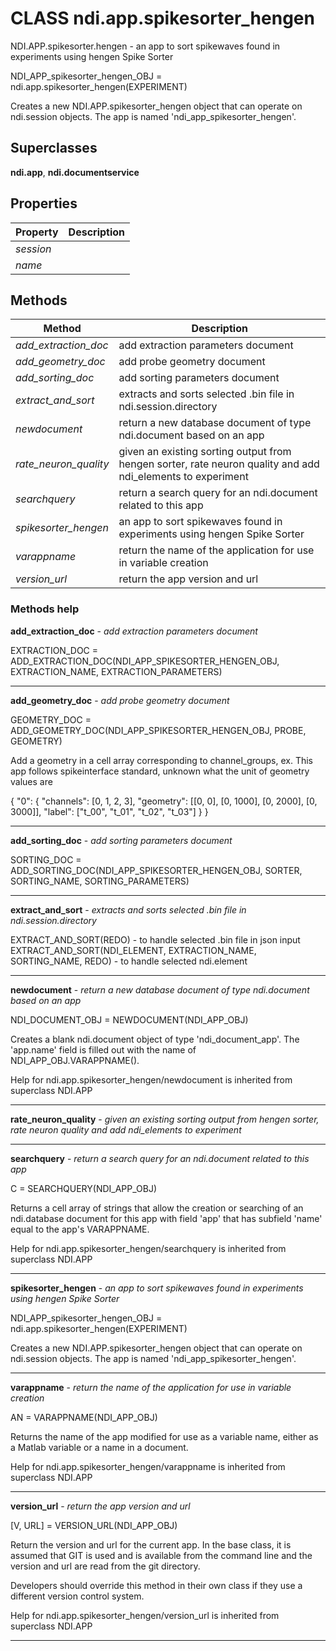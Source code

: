 # CLASS ndi.app.spikesorter_hengen

  NDI.APP.spikesorter.hengen - an app to sort spikewaves found in experiments using hengen Spike Sorter
 
  NDI_APP_spikesorter_hengen_OBJ = ndi.app.spikesorter_hengen(EXPERIMENT)
 
  Creates a new NDI.APP.spikesorter_hengen object that can operate on
  ndi.session objects. The app is named 'ndi_app_spikesorter_hengen'.

## Superclasses
**ndi.app**, **ndi.documentservice**

## Properties

| Property | Description |
| --- | --- |
| *session* |  |
| *name* |  |


## Methods 

| Method | Description |
| --- | --- |
| *add_extraction_doc* | add extraction parameters document |
| *add_geometry_doc* | add probe geometry document |
| *add_sorting_doc* | add sorting parameters document |
| *extract_and_sort* | extracts and sorts selected .bin file in ndi.session.directory |
| *newdocument* | return a new database document of type ndi.document based on an app |
| *rate_neuron_quality* | given an existing sorting output from hengen sorter, rate neuron quality and add ndi_elements to experiment |
| *searchquery* | return a search query for an ndi.document related to this app |
| *spikesorter_hengen* | an app to sort spikewaves found in experiments using hengen Spike Sorter |
| *varappname* | return the name of the application for use in variable creation |
| *version_url* | return the app version and url |


### Methods help 

**add_extraction_doc** - *add extraction parameters document*

EXTRACTION_DOC = ADD_EXTRACTION_DOC(NDI_APP_SPIKESORTER_HENGEN_OBJ, EXTRACTION_NAME, EXTRACTION_PARAMETERS)


---

**add_geometry_doc** - *add probe geometry document*

GEOMETRY_DOC = ADD_GEOMETRY_DOC(NDI_APP_SPIKESORTER_HENGEN_OBJ, PROBE, GEOMETRY)
 
  Add a geometry in a cell array corresponding to channel_groups, ex.
  This app follows spikeinterface standard, unknown what the unit of geometry values are
  
  {
  	"0": {
  		"channels": [0, 1, 2, 3],
  		"geometry": [[0, 0], [0, 1000], [0, 2000], [0, 3000]],
  		"label": ["t_00", "t_01", "t_02", "t_03"]
  	}
  }


---

**add_sorting_doc** - *add sorting parameters document*

SORTING_DOC = ADD_SORTING_DOC(NDI_APP_SPIKESORTER_HENGEN_OBJ, SORTER, SORTING_NAME, SORTING_PARAMETERS)


---

**extract_and_sort** - *extracts and sorts selected .bin file in ndi.session.directory*

EXTRACT_AND_SORT(REDO) - to handle selected .bin file in json input
  EXTRACT_AND_SORT(NDI_ELEMENT, EXTRACTION_NAME, SORTING_NAME, REDO) - to handle selected ndi.element


---

**newdocument** - *return a new database document of type ndi.document based on an app*

NDI_DOCUMENT_OBJ = NEWDOCUMENT(NDI_APP_OBJ)
 
  Creates a blank ndi.document object of type 'ndi_document_app'. The 'app.name' field
  is filled out with the name of NDI_APP_OBJ.VARAPPNAME().

Help for ndi.app.spikesorter_hengen/newdocument is inherited from superclass NDI.APP


---

**rate_neuron_quality** - *given an existing sorting output from hengen sorter, rate neuron quality and add ndi_elements to experiment*




---

**searchquery** - *return a search query for an ndi.document related to this app*

C = SEARCHQUERY(NDI_APP_OBJ)
 
  Returns a cell array of strings that allow the creation or searching of an
  ndi.database document for this app with field 'app' that has subfield 'name' equal
  to the app's VARAPPNAME.

Help for ndi.app.spikesorter_hengen/searchquery is inherited from superclass NDI.APP


---

**spikesorter_hengen** - *an app to sort spikewaves found in experiments using hengen Spike Sorter*

NDI_APP_spikesorter_hengen_OBJ = ndi.app.spikesorter_hengen(EXPERIMENT)
 
  Creates a new NDI.APP.spikesorter_hengen object that can operate on
  ndi.session objects. The app is named 'ndi_app_spikesorter_hengen'.


---

**varappname** - *return the name of the application for use in variable creation*

AN = VARAPPNAME(NDI_APP_OBJ)
 
  Returns the name of the app modified for use as a variable name, either as
  a Matlab variable or a name in a document.

Help for ndi.app.spikesorter_hengen/varappname is inherited from superclass NDI.APP


---

**version_url** - *return the app version and url*

[V, URL] = VERSION_URL(NDI_APP_OBJ)
 
  Return the version and url for the current app. In the base class,
  it is assumed that GIT is used and is available from the command line
  and the version and url are read from the git directory.
 
  Developers should override this method in their own class if they use a 
  different version control system.

Help for ndi.app.spikesorter_hengen/version_url is inherited from superclass NDI.APP


---

